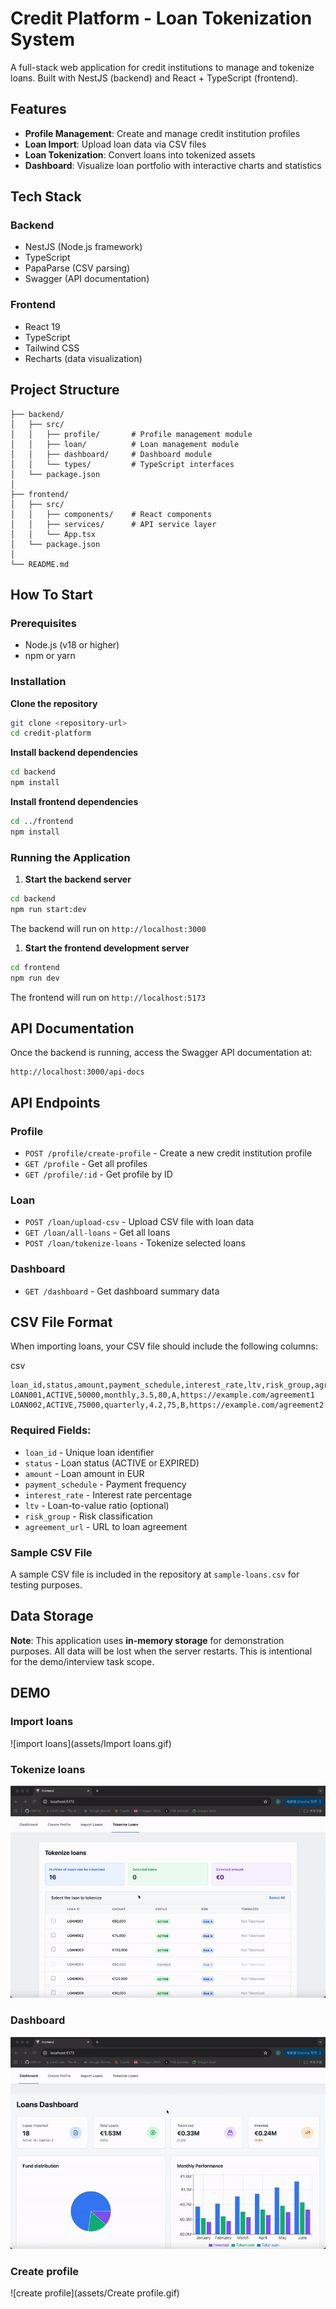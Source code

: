 # Credit Platform - Loan Tokenization System

A full-stack web application for credit institutions to manage and tokenize loans. Built with NestJS (backend) and React + TypeScript (frontend).

## Features

- **Profile Management**: Create and manage credit institution profiles
- **Loan Import**: Upload loan data via CSV files
- **Loan Tokenization**: Convert loans into tokenized assets
- **Dashboard**: Visualize loan portfolio with interactive charts and statistics

## Tech Stack

### Backend

- NestJS (Node.js framework)
- TypeScript
- PapaParse (CSV parsing)
- Swagger (API documentation)

### Frontend

- React 19
- TypeScript
- Tailwind CSS
- Recharts (data visualization)

## Project Structure

```
├── backend/
│   ├── src/
│   │   ├── profile/       # Profile management module
│   │   ├── loan/          # Loan management module
│   │   ├── dashboard/     # Dashboard module
│   │   └── types/         # TypeScript interfaces
│   └── package.json
│
├── frontend/
│   ├── src/
│   │   ├── components/    # React components
│   │   ├── services/      # API service layer
│   │   └── App.tsx
│   └── package.json
│
└── README.md
```

## How To Start

### Prerequisites

- Node.js (v18 or higher)
- npm or yarn

### Installation

**Clone the repository**

```bash
git clone <repository-url>
cd credit-platform
```

**Install backend dependencies**

```bash
cd backend
npm install
```

**Install frontend dependencies**

```bash
cd ../frontend
npm install
```

### Running the Application

1. **Start the backend server**

```bash
cd backend
npm run start:dev
```

The backend will run on `http://localhost:3000`

1. **Start the frontend development server**

```bash
cd frontend
npm run dev
```

The frontend will run on `http://localhost:5173`

## API Documentation

Once the backend is running, access the Swagger API documentation at:

```
http://localhost:3000/api-docs
```

## API Endpoints

### Profile

- `POST /profile/create-profile` - Create a new credit institution profile
- `GET /profile` - Get all profiles
- `GET /profile/:id` - Get profile by ID

### Loan

- `POST /loan/upload-csv` - Upload CSV file with loan data
- `GET /loan/all-loans` - Get all loans
- `POST /loan/tokenize-loans` - Tokenize selected loans

### Dashboard

- `GET /dashboard` - Get dashboard summary data

## CSV File Format

When importing loans, your CSV file should include the following columns:

csv

```csv
loan_id,status,amount,payment_schedule,interest_rate,ltv,risk_group,agreement_url
LOAN001,ACTIVE,50000,monthly,3.5,80,A,https://example.com/agreement1
LOAN002,ACTIVE,75000,quarterly,4.2,75,B,https://example.com/agreement2
```

### Required Fields:

- `loan_id` - Unique loan identifier
- `status` - Loan status (ACTIVE or EXPIRED)
- `amount` - Loan amount in EUR
- `payment_schedule` - Payment frequency
- `interest_rate` - Interest rate percentage
- `ltv` - Loan-to-value ratio (optional)
- `risk_group` - Risk classification
- `agreement_url` - URL to loan agreement

### Sample CSV File

A sample CSV file is included in the repository at `sample-loans.csv` for testing purposes.

## Data Storage

**Note**: This application uses **in-memory storage** for demonstration purposes. All data will be lost when the server restarts. This is intentional for the demo/interview task scope.

## DEMO

### Import loans

![import loans](assets/Import loans.gif)

### Tokenize loans

![tokenize loans](assets/Tokenize.gif)

### Dashboard

![dashboard](assets/Dashboard.gif)

### Create profile

![create profile](assets/Create profile.gif)